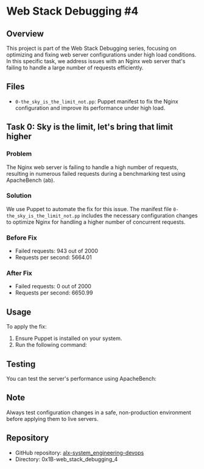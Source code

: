 # Web Stack Debugging #4

## Overview
This project is part of the Web Stack Debugging series, focusing on optimizing and fixing web server configurations under high load conditions. In this specific task, we address issues with an Nginx web server that's failing to handle a large number of requests efficiently.

## Files
- `0-the_sky_is_the_limit_not.pp`: Puppet manifest to fix the Nginx configuration and improve its performance under high load.

## Task 0: Sky is the limit, let's bring that limit higher

### Problem
The Nginx web server is failing to handle a high number of requests, resulting in numerous failed requests during a benchmarking test using ApacheBench (ab).

### Solution
We use Puppet to automate the fix for this issue. The manifest file `0-the_sky_is_the_limit_not.pp` includes the necessary configuration changes to optimize Nginx for handling a higher number of concurrent requests.

### Before Fix
- Failed requests: 943 out of 2000
- Requests per second: 5664.01

### After Fix
- Failed requests: 0 out of 2000
- Requests per second: 6650.99

## Usage
To apply the fix:

1. Ensure Puppet is installed on your system.
2. Run the following command:

## Testing
You can test the server's performance using ApacheBench:

## Note
Always test configuration changes in a safe, non-production environment before applying them to live servers.

## Repository
- GitHub repository: [alx-system_engineering-devops](https://github.com/yourusername/alx-system_engineering-devops)
- Directory: 0x1B-web_stack_debugging_4
